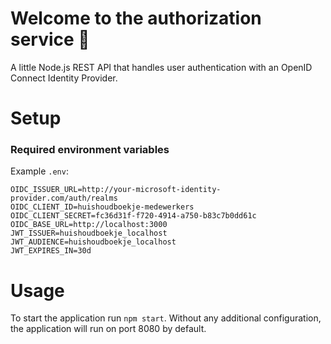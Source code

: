 # Welcome to the authorization service 👋

A little Node.js REST API that handles user authentication with an OpenID Connect Identity Provider.

# Setup

### Required environment variables

Example `.env`:

```dotenv
OIDC_ISSUER_URL=http://your-microsoft-identity-provider.com/auth/realms
OIDC_CLIENT_ID=huishoudboekje-medewerkers
OIDC_CLIENT_SECRET=fc36d31f-f720-4914-a750-b83c7b0dd61c
OIDC_BASE_URL=http://localhost:3000
JWT_ISSUER=huishoudboekje_localhost
JWT_AUDIENCE=huishoudboekje_localhost
JWT_EXPIRES_IN=30d
```

# Usage
To start the application run `npm start`. Without any additional configuration, the application will run on port 8080 by default.
